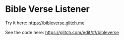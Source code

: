 # Bible Verse Listener

Try it here: https://bibleverse.glitch.me

See the code here: https://glitch.com/edit/#!/bibleverse
